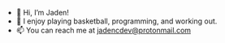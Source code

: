- 👋 Hi, I’m Jaden!
- 🏀 I enjoy playing basketball, programming, and working out.
- 📫 You can reach me at jadencdev@protonmail.com

